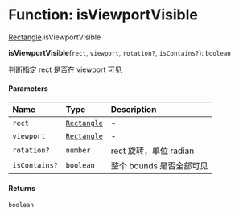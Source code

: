 # Function: isViewportVisible

[Rectangle](/en/auto-docs/free-layout-editor/modules/Rectangle.md).isViewportVisible

**isViewportVisible**(`rect`, `viewport`, `rotation?`, `isContains?`): `boolean`

判断指定 rect 是否在 viewport 可见

#### Parameters

| Name | Type | Description |
| :------ | :------ | :------ |
| `rect` | [`Rectangle`](/en/auto-docs/free-layout-editor/classes/Rectangle-1.md) | - |
| `viewport` | [`Rectangle`](/en/auto-docs/free-layout-editor/classes/Rectangle-1.md) | - |
| `rotation?` | `number` | rect 旋转，单位 radian |
| `isContains?` | `boolean` | 整个 bounds 是否全部可见 |

#### Returns

`boolean`

